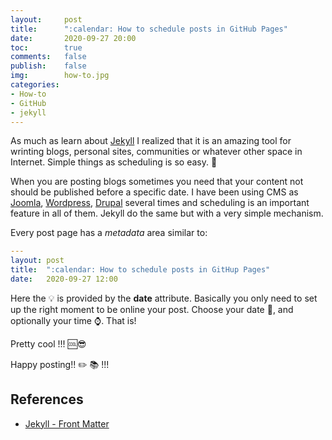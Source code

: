 ```yaml
---
layout:     post
title:      ":calendar: How to schedule posts in GitHub Pages"
date:       2020-09-27 20:00
toc:        true
comments:   false
publish:    false
img:        how-to.jpg
categories: 
- How-to
- GitHub
- jekyll
---
```


As much as learn about [Jekyll](https://jekyllrb.com/) I realized that it is an amazing
tool for wrinting blogs, personal sites, communities or whatever other space in Internet. 
Simple things as scheduling is so easy. :dizzy:

When you are posting blogs sometimes you need that your content not should be published
before a specific date. I have been using CMS as [Joomla](https://www.joomla.org/),
[Wordpress](https://www.wordpress.com/), [Drupal](https://www.drupal.org/) several times
and scheduling is an important feature in all of them. Jekyll do the same but with
a very simple mechanism.

Every post page has a *metadata* area similar to:

```yaml
---
layout: post
title:  ":calendar: How to schedule posts in GitHup Pages"
date:   2020-09-27 12:00
```

Here the :bulb: is provided by the **date** attribute. Basically you only need to
set up the right moment to be online your post. Choose your date :calendar:, and
optionally your time :watch:. That is! 

Pretty cool !!! :cool::sunglasses:

Happy posting!! :pencil2: :books: !!!

## References

* [Jekyll - Front Matter](https://jekyllrb.com/docs/front-matter/)
